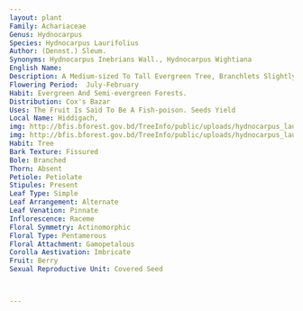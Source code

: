 ```yaml
---
layout: plant
Family: Achariaceae
Genus: Hydnocarpus
Species: Hydnocarpus Laurifolius
Author: (Dennst.) Sleum.
Synonyms: Hydnocarpus Inebrians Wall., Hydnocarpus Wightiana
English Name: 
Description: A Medium-sized To Tall Evergreen Tree, Branchlets Slightly Pubescent, Bark Pale Brown With White Marks, Smooth, Thin. Leaves Alternate, Elliptic Or Oblong-lanceolate, 10-20 Ã— 4-10 Cm, Acuminate, Membranous Or Coriaceous, Entire Or Sometimes Deeply Obtusely Serrate Or Toothed, Base Acute Or Subcordate, Secondary Veins Prominent And Arching, Petioles Up To 1.5 Cm Long. Flowers In Raceme, C 2.5 Cm In Diameter. Sepals Green, Pubescent, In 2 Rows, Inner 3 Larger. Petals Ciliate Twice As Long As The Ovate Fimbriate Scales. Stamens Villous At The Base, Equalling The Petals. Female Flowers With Imperfect Stamens (staminodes), Staminodia Pentamerous. Ovary Densely Pubescent, Unilocular With Parietal Placentas, Styles Very Short, Stigmas Peltate. Fruit A Berry, 5-10 Cm In Diameter, Tomentose. Seeds Obtusely Angular, Embryo Central, Cotyledons Thin, Albumen Copious.
Flowering Period:  July-February
Habit: Evergreen And Semi-evergreen Forests.
Distribution: Cox's Bazar
Uses: The Fruit Is Said To Be A Fish-poison. Seeds Yield
Local Name: Hiddigach, 
img: http://bfis.bforest.gov.bd/TreeInfo/public/uploads/hydnocarpus_laurifolius.jpg
img: http://bfis.bforest.gov.bd/TreeInfo/public/uploads/hydnocarpus_laurifolius1.jpg
Habit: Tree
Bark Texture: Fissured
Bole: Branched
Thorn: Absent
Petiole: Petiolate
Stipules: Present
Leaf Type: Simple
Leaf Arrangement: Alternate
Leaf Venation: Pinnate
Inflorescence: Raceme
Floral Symmetry: Actinomorphic
Floral Type: Pentamerous
Floral Attachment: Gamopetalous
Corolla Aestivation: Imbricate
Fruit: Berry
Sexual Reproductive Unit: Covered Seed



---
```


